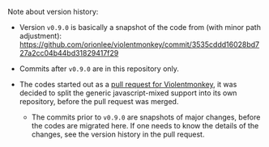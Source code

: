 Note about version history:
- Version `v0.9.0` is basically a snapshot of the code from (with minor path adjustment):
  https://github.com/orionlee/violentmonkey/commit/3535cddd16028bd727a2cc04b44bd31829417f29

- Commits after `v0.9.0` are in this repository only.

- The codes started out as a [pull request for Violentmonkey](https://github.com/violentmonkey/violentmonkey/pull/1022), it was decided to split the generic javascript-mixed support into its own repository, before the pull request was merged.
    - The commits prior to `v0.9.0` are snapshots of major changes, before the codes are migrated here. If one needs to know the details of the changes, see the version history in the pull request.

